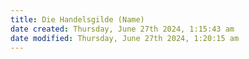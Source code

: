```yaml
---
title: Die Handelsgilde (Name)
date created: Thursday, June 27th 2024, 1:15:43 am
date modified: Thursday, June 27th 2024, 1:20:15 am
---
```

